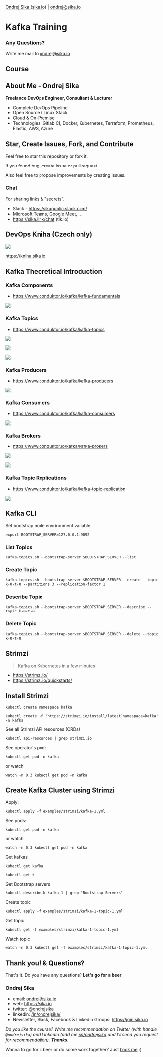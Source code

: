 [Ondrej Sika (sika.io)](https://sika.io) | <ondrej@sika.io>

# Kafka Training

### Any Questions?

Write me mail to <ondrej@sika.io>

## Course

## About Me - Ondrej Sika

**Freelance DevOps Engineer, Consultant & Lecturer**

- Complete DevOps Pipeline
- Open Source / Linux Stack
- Cloud & On-Premise
- Technologies: Gitlab CI, Docker, Kubernetes, Terraform, Prometheus, Elastic, AWS, Azure

## Star, Create Issues, Fork, and Contribute

Feel free to star this repository or fork it.

If you found bug, create issue or pull request.

Also feel free to propose improvements by creating issues.

### Chat

For sharing links & "secrets".

- Slack - https://sikapublic.slack.com/
- Microsoft Teams, Google Meet, ...
- https://sika.link/chat (tlk.io)

## DevOps Kniha (Czech only)

[![](./images/devops_kniha.jpg)](https://kniha.sika.io)

<https://kniha.sika.io>

## Kafka Theoretical Introduction

### Kafka Components

- https://www.conduktor.io/kafka/kafka-fundamentals

![](./images/kafka_components.webp)

### Kafka Topics

- https://www.conduktor.io/kafka/kafka-topics

![](./images/kafka_topics.webp)

![](./images/kafka_topic_partitions.webp)

![](./images/kafka_topic_example.webp)

### Kafka Producers

- https://www.conduktor.io/kafka/kafka-producers

![](./images/kafka_producers.webp)

### Kafka Consumers

- https://www.conduktor.io/kafka/kafka-consumers

![](./images/kafka_consumers.webp)

### Kafka Brokers

- https://www.conduktor.io/kafka/kafka-brokers

![](./images/kafka_brokers.webp)

![](./images/kafka_brokers_partitions.webp)

### Kafka Topic Replications

- https://www.conduktor.io/kafka/kafka-topic-replication

![](./images/kafka_topic_replication.webp)

## Kafka CLI

Set bootstrap node envrironment variable

```
export BOOTSTRAP_SERVER=127.0.0.1:9092
```

### List Topics

```
kafka-topics.sh --bootstrap-server $BOOTSTRAP_SERVER --list
```

### Create Topic

```
kafka-topics.sh --bootstrap-server $BOOTSTRAP_SERVER --create --topic k-0-t-0 --partitions 3 --replication-factor 1
```

### Describe Topic

```
kafka-topics.sh --bootstrap-server $BOOTSTRAP_SERVER --describe --topic k-0-t-0
```

### Delete Topic

```
kafka-topics.sh --bootstrap-server $BOOTSTRAP_SERVER --delete --topic k-0-t-0
```

## Strimzi

> Kafka on Kubernetes in a few minutes

- https://strimzi.io/
- https://strimzi.io/quickstarts/

## Install Strimzi

```
kubectl create namespace kafka
```

```
kubectl create -f 'https://strimzi.io/install/latest?namespace=kafka' -n kafka
```

See all Strimzi API resources (CRDs)

```
kubectl api-resources | grep strimzi.io
```

See operator's pod:

```
kubectl get pod -n kafka
```

or watch

```
watch -n 0.3 kubectl get pod -n kafka
```

## Create Kafka Cluster using Strimzi

Apply:

```
kubectl apply -f examples/strimzi/kafka-1.yml
```

See pods:

```
kubectl get pod -n kafka
```

or watch

```
watch -n 0.3 kubectl get pod -n kafka
```

Get kafkas

```
kubectl get kafka
```

```
kubectl get k
```

Get Bootstrap servers

```
kubectl describe k kafka-1 | grep "Bootstrap Servers"
```

Create topic

```
kubectl apply -f examples/strimzi/kafka-1-topic-1.yml
```

Get topic

```
kubectl get -f examples/strimzi/kafka-1-topic-1.yml
```

Watch topic

```
watch -n 0.3 kubectl get -f examples/strimzi/kafka-1-topic-1.yml
```

## Thank you! & Questions?

That's it. Do you have any questions? **Let's go for a beer!**

### Ondrej Sika

- email: <ondrej@sika.io>
- web: <https://sika.io>
- twitter: [@ondrejsika](https://twitter.com/ondrejsika)
- linkedin: [/in/ondrejsika/](https://linkedin.com/in/ondrejsika/)
- Newsletter, Slack, Facebook & Linkedin Groups: <https://join.sika.io>

_Do you like the course? Write me recommendation on Twitter (with handle `@ondrejsika`) and LinkedIn (add me [/in/ondrejsika](https://www.linkedin.com/in/ondrejsika/) and I'll send you request for recommendation). **Thanks**._

Wanna to go for a beer or do some work together? Just [book me](https://book-me.sika.io) :)
